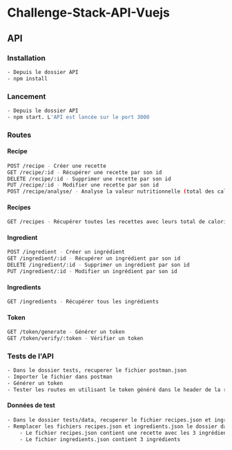 # Challenge-Stack-API-Vuejs

## API

### Installation

```bash
- Depuis le dossier API
- npm install
```

### Lancement

```bash
- Depuis le dossier API
- npm start. L'API est lancée sur le port 3000
```

### Routes

#### Recipe

```bash
POST /recipe - Créer une recette
GET /recipe/:id - Récupérer une recette par son id
DELETE /recipe/:id - Supprimer une recette par son id
PUT /recipe/:id - Modifier une recette par son id
POST /recipe/analyse/ - Analyse la valeur nutritionnelle (total des calories) en fonction des ingrédients d'une recette recupérée depuis le body de la requête
```

#### Recipes

```bash
GET /recipes - Récupérer toutes les recettes avec leurs total de calories
```

#### Ingredient

```bash
POST /ingredient - Créer un ingrédient
GET /ingredient/:id - Récupérer un ingrédient par son id
DELETE /ingredient/:id - Supprimer un ingrédient par son id
PUT /ingredient/:id - Modifier un ingrédient par son id
```

#### Ingredients

```bash
GET /ingredients - Récupérer tous les ingrédients
```

#### Token

```bash
GET /token/generate - Générer un token
GET /token/verify/:token - Vérifier un token
```

### Tests de l'API

```bash
- Dans le dossier tests, recuperer le fichier postman.json
- Importer le fichier dans postman
- Générer un token
- Tester les routes en utilisant le token généré dans le header de la requête (Bearer Token)
```

#### Données de test

```bash
- Dans le dossier tests/data, recuperer le fichier recipes.json et ingredients.json
- Remplacer les fichiers recipes.json et ingredients.json le dossier data par ceux récupérés
    - Le fichier recipes.json contient une recette avec les 3 ingrédients present dans le fichier ingredients.json. Le total des calories de la recette est de 601
    - Le fichier ingredients.json contient 3 ingrédients
```

